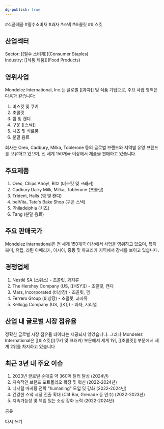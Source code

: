```yaml
---
dg-publish: true
---
```

#식품제품 #필수소비재 #과자 #스낵 #초콜릿 #비스킷

## 산업섹터

Sector: [[필수 소비재]](Consumer Staples)  
Industry: [[식품 제품]](Food Products)

## 영위사업

Mondelez International, Inc.는 글로벌 [[과자]] 및 식품 기업으로, 주요 사업 영역은 다음과 같습니다:

1. 비스킷 및 쿠키
2. 초콜릿
3. 껌 및 캔디
4. 구운 [[스낵]]
5. 치즈 및 식료품
6. 분말 음료

회사는 Oreo, Cadbury, Milka, Toblerone 등의 글로벌 브랜드와 지역별 유명 브랜드를 보유하고 있으며, 전 세계 150개국 이상에서 제품을 판매하고 있습니다.

## 주요제품

1. Oreo, Chips Ahoy!, Ritz (비스킷 및 크래커)
2. Cadbury Dairy Milk, Milka, Toblerone (초콜릿)
3. Trident, Halls (껌 및 캔디)
4. belVita, Tate's Bake Shop (구운 스낵)
5. Philadelphia (치즈)
6. Tang (분말 음료)

## 주요 판매국가

Mondelez International은 전 세계 150개국 이상에서 사업을 영위하고 있으며, 특히 북미, 유럽, 라틴 아메리카, 아시아, 중동 및 아프리카 지역에서 강세를 보이고 있습니다.

## 경쟁업체

1. Nestlé SA (스위스) - 초콜릿, 과자류
2. The Hershey Company (US, [[HSY]]) - 초콜릿, 캔디
3. Mars, Incorporated (비상장) - 초콜릿, 껌
4. Ferrero Group (비상장) - 초콜릿, 과자류
5. Kellogg Company (US, [[K]]) - 과자, 시리얼

## 산업 내 글로벌 시장 점유율

정확한 글로벌 시장 점유율 데이터는 제공되지 않았습니다. 그러나 Mondelez International은 [[비스킷]](쿠키 및 크래커) 부문에서 세계 1위, [[초콜릿]] 부문에서 세계 2위를 차지하고 있습니다

## 최근 3년 내 주요 이슈

1. 2023년 글로벌 순매출 약 360억 달러 달성 (2024년)
2. 지속적인 브랜드 포트폴리오 확장 및 혁신 (2022-2024년)
3. 디지털 마케팅 전략 "humaning" 도입 및 강화 (2022-2024년)
4. 건강한 스낵 시장 진출 확대 (Clif Bar, Grenade 등 인수) (2022-2023년)
5. 지속가능성 및 책임 있는 소싱 강화 노력 (2022-2024년)

공유

다시 쓰기